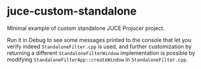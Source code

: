 # juce-custom-standalone

Minimal example of custom standalone JUCE Projucer project.

Run it in Debug to see some messages printed to the console that let you verify indeed `StandaloneFilter.cpp` is used, and further customization by returning a different `StandaloneFilterWindow` implementation is possible by modifying `StandaloneFilterApp::createWindow` in `StandaloneFilter.cpp`.
